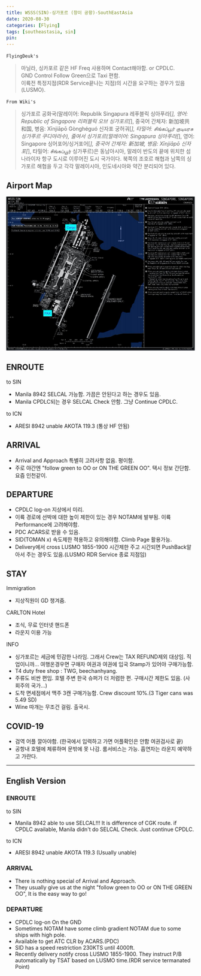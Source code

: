 ```yaml
---
title: WSSS(SIN)-싱가포르 (창이 공항)-SouthEastAsia
date: 2020-08-30
categories: [Flying]
tags: [southeastasia, sin]
pin:
---
```

`FlyingDeuk's`
>마닐라, 싱카포르 같은 HF Freq 사용하며 Contact해야함. or CPDLC. <br>
GND Control Follow Green으로 Taxi 편함. <br>
이륙전 특정지점(RDR Service끝나는 지점)의 시간을 요구하는 경우가 있음(LUSMO).

`From Wiki's`
>싱가포르 공화국(말레이어: Republik Singapura 레푸블릭 싱아푸라[*], 영어: Republic of Singapore 리퍼블릭 오브 싱가포르[*], 중국어 간체자: 新加坡共和国, 병음: Xīnjiāpō Gònghéguó 신자포 궁허궈[*], 타밀어: சிங்கப்பூர் குடியரசு 싱가푸르 쿠디야라수), 줄여서 싱가포르(말레이어: Singapura 싱아푸라[*], 영어: Singapore 싱어포어/싱거포어[*], 중국어 간체자: 新加坡, 병음: Xīnjiāpō 신자포[*], 타밀어: சிங்கப்பூர் 싱가푸르)은 동남아시아, 말레이 반도의 끝에 위치한 섬나라이자 항구 도시로 이루어진 도시 국가이다. 북쪽의 조호르 해협과 남쪽의 싱가포르 해협을 두고 각각 말레이시아, 인도네시아와 약간 분리되어 있다.


## Airport Map
![sin](/img/flying/airport/sin_ap.jpg)

## ENROUTE
to SIN
- Manila 8942 SELCAL 가능함. 가끔은 안된다고 하는 경우도 있음.
- Manila CPDLC되는 경우 SELCAL Check 안함. 그냥 Continue CPDLC.

to ICN
- ARESI 8942 unable AKOTA 119.3 (통상 HF 안됨)

## ARRIVAL
- Arrival and Approach 특별히 고려사항 없음. 평이함.
- 주로 야간엔 "follow green to OO or ON THE GREEN OO". 택시 정보 간단함. 요즘 인천같이.

## DEPARTURE
- CPDLC log-on 지상에서 미리.
- 이륙 경로에 선박에 대한 높이 제한이 있는 경우 NOTAM에 발부됨. 이륙 Performance에 고려해야함.
- PDC ACARS로 받을 수 있음.
- SID(TOMAN x) 속도제한 젹용하고 유의해야함. Climb Page 활용가능.
- Delivery에서 cross LUSMO 1855-1900 시간제한 주고 시간되면 PushBack알아서 주는 경우도 있음.(LUSMO RDR Service 종료 지점임)

## STAY
Immigration
- 지상직원이 GD 챙겨줌.

CARLTON Hotel
- 조식, 무료 인터넷 핸드폰
- 라운지 이용 가능

INFO
- 싱가포르는 세금에 민감한 나라임. 그래서 Crew는 TAX REFUND제외 대상임. 직업이니까... 여행온경우면 구매자 여권과 여권에 입국 Stamp가 있어야 구매가능함.
- T4 duty free shop : TWG, beechanhyang.
- 주류도 비싼 편임. 호텔 주변 한국 슈퍼가 더 저렴한 편. 구매시간 제한도 있음. (사회주의 국가...)
- 도착 면세점에서 맥주 3캔 구매가능함. Crew discount 10%.(3 Tiger cans was 5.49 SD)
- Wine 따개는 무조건 걸림. 출국시.

## COVID-19

- 검역 어플 깔아야함. (한국에서 입력하고 가면 어플확인은 안함 여권검사로 끝)
- 공항내 호텔에 체류하며 문밖에 못 나감. 룸서비스는 가능. 흡연자는 라운지 예약하고 가란다.

--------
## English Version

### ENROUTE
to SIN
- Manila 8942 able to use SELCAL!!! It is difference of CGK route. if CPDLC available, Manila didn't do SELCAL Check. Just continue CPDLC.

to ICN
- ARESI 8942 unable AKOTA 119.3 (Usually unable)

### ARRIVAL
- There is nothing special of Arrival and Approach.
- They usually give us at the night "follow green to OO or ON THE GREEN OO", It is the easy way to go!

### DEPARTURE
- CPDLC log-on On the GND
- Sometimes NOTAM have some climb gradient NOTAM due to some ships with high pole.
- Available to get ATC CLR by ACARS.(PDC)
- SID has a speed restriction 230KTS until 4000ft.
- Recently delivery notify cross LUSMO 1855-1900. They instruct P/B automatically by TSAT based on LUSMO time.(RDR service termanated Point)
